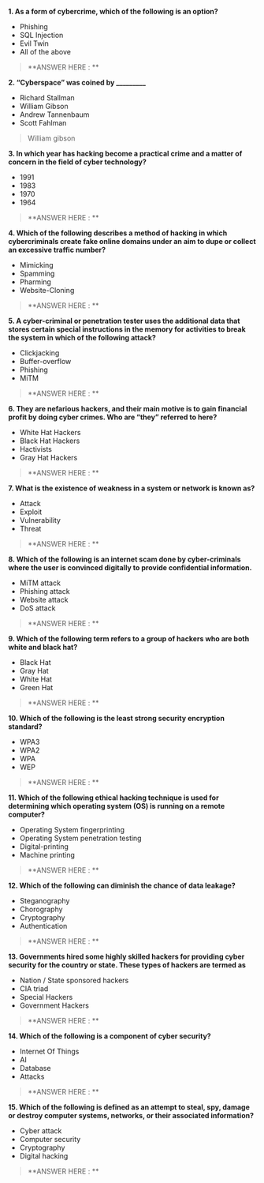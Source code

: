 **1. As a form of cybercrime, which of the following is an option?**

- Phishing 
- SQL Injection
- Evil Twin 
- All of the above

> **ANSWER HERE : ** 

**2. “Cyberspace” was coined by _________**

- Richard Stallman
- William Gibson
- Andrew Tannenbaum
- Scott Fahlman

>William gibson

**3.  In which year has hacking become a practical crime and a matter of concern in the field of cyber technology?**

- 1991
- 1983
- 1970
- 1964

> **ANSWER HERE : ** 

**4. Which of the following describes a method of hacking in which cybercriminals create fake online domains under an aim to dupe or collect an excessive traffic number?**

- Mimicking 
- Spamming 
- Pharming
- Website-Cloning

> **ANSWER HERE : ** 

**5. A cyber-criminal or penetration tester uses the additional data that stores certain special instructions in the memory for activities to break the system in which of the following attack?**

- Clickjacking
- Buffer-overflow
- Phishing
- MiTM

> **ANSWER HERE : ** 

**6. They are nefarious hackers, and their main motive is to gain financial profit by doing cyber crimes. Who are “they” referred to here?**

- White Hat Hackers
- Black Hat Hackers
- Hactivists
- Gray Hat Hackers

> **ANSWER HERE : ** 

**7. What is the existence of weakness in a system or network is known as?**

- Attack
- Exploit
- Vulnerability
- Threat

> **ANSWER HERE : ** 

**8. Which of the following is an internet scam done by cyber-criminals where the user is convinced digitally to provide confidential information.**

- MiTM attack
- Phishing attack
- Website attack
- DoS attack

> **ANSWER HERE : ** 

**9. Which of the following term refers to a group of hackers who are both white and black hat?**

- Black Hat 
- Gray Hat
- White Hat
- Green Hat

> **ANSWER HERE : **  

**10. Which of the following is the least strong security encryption standard?** 

- WPA3
- WPA2
- WPA
- WEP

> **ANSWER HERE : **  

**11. Which of the following ethical hacking technique is used for determining which operating system (OS) is running on a remote computer?**

- Operating System fingerprinting
- Operating System penetration testing
- Digital-printing
- Machine printing

> **ANSWER HERE : **  

**12. Which of the following can diminish the chance of data leakage?**

- Steganography
- Chorography
- Cryptography
- Authentication

> **ANSWER HERE : **  

**13. Governments hired some highly skilled hackers for providing cyber security for the country or state. These types of hackers are termed as**

- Nation / State sponsored hackers
- CIA triad
- Special Hackers
- Government Hackers

> **ANSWER HERE : **  

**14. Which of the following is a component of cyber security?**

- Internet Of Things
- AI
- Database
- Attacks

> **ANSWER HERE : **  

**15. Which of the following is defined as an attempt to steal, spy, damage or destroy computer systems, networks, or their associated information?**

- Cyber attack
- Computer security
- Cryptography
- Digital hacking

> **ANSWER HERE : **  
